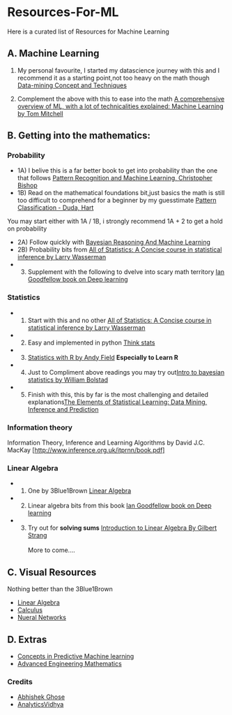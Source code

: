 # Resources-For-ML
Here  is a curated list of Resources for Machine Learning
## A. Machine Learning
1) My personal favourite, I started my datascience journey with this and I recommend it as a starting point,not too heavy on the math though [Data-mining Concept and Techniques](http://myweb.sabanciuniv.edu/rdehkharghani/files/2016/02/The-Morgan-Kaufmann-Series-in-Data-Management-Systems-Jiawei-Han-Micheline-Kamber-Jian-Pei-Data-Mining.-Concepts-and-Techniques-3rd-Edition-Morgan-Kaufmann-2011.pdf)

2) Complement the above with this to ease into the math [A comprehensive overview of ML, with a lot of technicalities explained: Machine Learning by Tom Mitchell](http://profsite.um.ac.ir/~monsefi/machine-learning/pdf/Machine-Learning-Tom-Mitchell.pdf)

## B. Getting into the mathematics:
   ### Probability
 - 1A) I belive this is a far better book to get into probability than the one that follows [Pattern Recognition and Machine Learning, Christopher Bishop](http://users.isr.ist.utl.pt/~wurmd/Livros/school/Bishop%20-%20Pattern%20Recognition%20And%20Machine%20Learning%20-%20Springer%20%202006.pdf)
 - 1B) Read on the mathematical foundations bit,just basics the math is still too difficult to comprehend for a beginner by my guesstimate [Pattern Classification - Duda, Hart](https://github.com/Jane333/Mustererkennung/blob/master/Pattern%20Classification%20by%20Richard%20O.%20Duda%2C%20David%20G.%20Stork%2C%20Peter%20E.Hart%20.pdf)
 
 You may start either with 1A / 1B, i strongly recommend 1A + 2 to get a hold on probability
 - 2A) Follow quickly with [Bayesian Reasoning And Machine Learning](http://web4.cs.ucl.ac.uk/staff/D.Barber/textbook/090310.pdf)
 - 2B) Probability bits from [All of Statistics: A Concise course in statistical inference by Larry Wasserman](http://www.bioinfo.org.cn/~wangchao/maa/w.statistic.pdf)
 - 3) Supplement with the following to dvelve into scary math territory [Ian Goodfellow book on Deep learning](https://github.com/janishar/mit-deep-learning-book-pdf/blob/master/complete-book-pdf/deeplearningbook.pdf)
  
 ### Statistics
  - 1) Start with this and no other  [All of Statistics: A Concise course in statistical inference by Larry Wasserman](http://www.bioinfo.org.cn/~wangchao/maa/w.statistic.pdf)
  - 2) Easy and implemented in python [Think stats](http://greenteapress.com/thinkstats/thinkstats.pdf)
  - 3) [Statistics with R by Andy Field](http://www.amazon.com/gp/product/1446200469) **Especially to Learn R**
  - 4) Just to Compliment above readings you may try out[Intro to bayesian statistics by William Bolstad](https://thenigerianprofessionalaccountant.files.wordpress.com/2013/04/intro-bayesian-statistics.pdf)
  - 5) Finish with this, this by far is the most challenging and detailed explanations[The Elements of Statistical Learning: Data Mining, Inference and Prediction](https://web.stanford.edu/~hastie/Papers/ESLII.pdf)


### Information theory
Information Theory, Inference and Learning Algorithms by David J.C. MacKay [http://www.inference.org.uk/itprnn/book.pdf]

### Linear Algebra

- 1) One by 3Blue1Brown [Linear Algebra](https://www.youtube.com/watch?v=kjBOesZCoqc&list=PLZHQObOWTQDPD3MizzM2xVFitgF8hE_ab)
- 2) Linear algebra bits from this book [Ian Goodfellow book on Deep learning](https://github.com/janishar/mit-deep-learning-book-pdf/blob/master/complete-book-pdf/deeplearningbook.pdf)
- 3) Try out for **solving sums** [Introduction to Linear Algebra By Gilbert Strang](https://math.feld.cvut.cz/ftp/krajnik/vyuka/ua/linalgeb.pdf)<br>
        <br>
        More to come....

## C. Visual Resources

Nothing better than the 3Blue1Brown

- [Linear Algebra](https://www.youtube.com/watch?v=kjBOesZCoqc&list=PLZHQObOWTQDPD3MizzM2xVFitgF8hE_ab)
- [Calculus](https://www.youtube.com/watch?v=WUvTyaaNkzM&list=PLZHQObOWTQDMsr9K-rj53DwVRMYO3t5Yr)
- [Nueral Networks](https://www.youtube.com/watch?v=aircAruvnKk&list=PLZHQObOWTQDNU6R1_67000Dx_ZCJB-3pi)

## D. Extras
- [Concepts in Predictive Machine learning](http://www.davidwind.dk/wp-content/uploads/2014/07/main.pdf)
- [Advanced Engineering Mathematics](http://www-elec.inaoep.mx/~jmram/Kreyzig-ECS-DIF1.pdf)

### Credits
 - [Abhishek Ghose](https://www.quora.com/I-want-to-buy-a-general-machine-learning-textbook-available-today-What-do-you-recommend/answer/Abhishek-Ghose)
 - [AnalyticsVidhya](https://www.analyticsvidhya.com/blog/2016/02/free-read-books-statistics-mathematics-data-science/)
 
